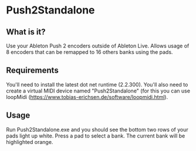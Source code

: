 # Push2Standalone

## What is it?
Use your Ableton Push 2 encoders outside of Ableton Live. Allows usage of 8 encoders that can be remapped to 16 others banks using the pads.

## Requirements
You'll need to install the latest dot net runtime (2.2.300). You'll also need to create a virtual MIDI device named "Push2Standalone" (for this you can use loopMidi (https://www.tobias-erichsen.de/software/loopmidi.html).

## Usage
Run Push2Standalone.exe and you should see the bottom two rows of your pads light up white. Press a pad to select a bank. The current bank will be highlighted orange.
